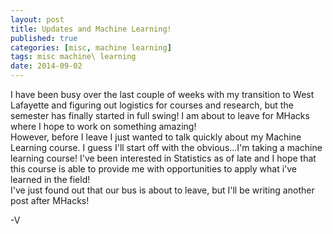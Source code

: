 ```yaml
---
layout: post
title: Updates and Machine Learning!
published: true
categories: [misc, machine learning]
tags: misc machine\ learning
date: 2014-09-02
---
```


I have been busy over the last couple of weeks with my transition to West Lafayette and figuring out logistics for courses and research, but the semester has finally started in full swing!  I am about to leave for MHacks where I hope to work on something amazing!  
  However, before I leave I just wanted to talk quickly about my Machine Learning course.  I guess I'll start off with the obvious...I'm taking a machine learning course!
I've been interested in Statistics as of late and I hope that this course is able to provide me with opportunities to apply what i've learned in the field!  
  I've just found out that our bus is about to leave, but I'll be writing another post after MHacks! 

  -V
